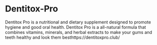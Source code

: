 # Dentitox-Pro
Dentitox Pro is a nutritional and dietary supplement designed to promote hygiene and good oral health. Dentitox Pro is a all-natural formula that combines vitamins, minerals, and herbal extracts to make your gums and teeth healthy and look them besthttps://dentitoxpro.club/
